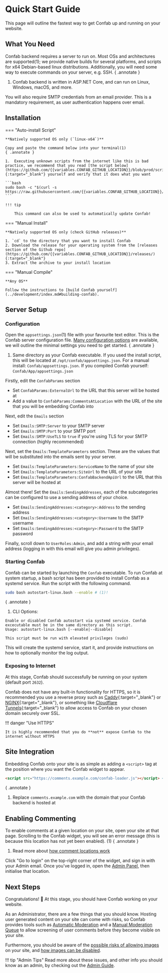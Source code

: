 # Quick Start Guide

This page will outline the fastest way to get Confab up and running on your website.

## What You Need

Confab backend requires a server to run on. Most OSs and architectures are supported(1); we provide native builds for several platforms, and scripts for x64 Debian-based linux distributions. Additionally, you will need some way to execute commands on your server, e.g. SSH.
{ .annotate }

1.  Confab backend is written in ASP.NET Core, and can run on Linux, Windows, macOS, and more.

You will also require SMTP credentials from an email provider. This is a mandatory requirement, as user authentication happens over email.

## Installation

=== "Auto-install Script"

    **Natively supported OS only (`linux-x64`)**
    
    Copy and paste the command below into your terminal(1)
    { .annotate }

    1.  Executing unknown scripts from the internet like this is bad practice, we recommend that you read [the script below](https://github.com/{{variables.CONFAB_GITHUB_LOCATION}}/blob/prod/scripts/autoinstall.sh){:target="_blank"} yourself and verify that it does what you want

    ```bash
    sudo bash -c "$(curl -s https://raw.githubusercontent.com/{{variables.CONFAB_GITHUB_LOCATION}}/prod/scripts/autoinstall.sh)"
    ``` 

    !!! tip

        This command can also be used to automatically update Confab!

=== "Manual Install"

    **Natively supported OS only (check GitHub releases)**

    1. `cd` to the directory that you want to install Confab
    2. Download the release for your operating system from the [releases section of the Github repo](https://github.com/{{variables.CONFAB_GITHUB_LOCATION}}/releases/){:target="_blank"}
    3. Extract the archive to your install location
=== "Manual Compile"

    **Any OS**

    Follow the instructions to [build Confab yourself](../development/index.md#building-confab).


## Server Setup

### Configuration

Open the `appsettings.json`(1) file with your favourite text editor. This is the Confab server configuration file. [Many configuration options](../config/index.md) are available, we will outline the minimal settings you need to get started.
{ .annotate }

1. Same directory as your Confab executable. If you used the install script, this will be located at `/opt/confab/appsettings.json`. For a manual install: `Confab/appsettings.json`. If you compiled Confab yourself: `Confab/App/appsettings.json` 

Firstly, edit the `ConfabParams` section

- Set `ConfabParams:ExternalUrl` to the URL that this server will be hosted at
- Add a value to `ConfabParams:CommentsAtLocation` with the URL of the site that you will be embedding Confab into

Next, edit the `Emails` section

- Set `Emails:SMTP:Server` to your SMTP server
- Set `Emails:SMTP:Port` to your SMTP port
- Set `Emails:SMTP:UseTLS` to `true` if you're using TLS for your SMTP connection (highly recommended)

Next, set the `Emails:TemplateParameters` section. These are the values that will be substituted into the emails sent by your server.

- Set `Emails:TemplateParameters:ServiceName` to the name of your site
- Set `Emails:TemplateParameters:SiteUrl` to the URL of your site 
- Set `Emails:TemplateParameters:ConfabBackendApiUrl` to the URL that this server will be hosted at

Almost there! Set the `Emails:SendingAddresses`, each of the subcategories can be configured to use a sending address of your choice.

- Set `Emails:SendingAddresses:<category>:Address` to the sending address
- Set `Emails:SendingAddresses:<category>:Username` to the SMTP username
- Set `Emails:SendingAddresses:<category>:Password` to the SMTP password

Finally, scroll down to `UserRoles:Admin`, and add a string with your email address (logging in with this email will give you admin privileges).

### Starting Confab

Confab can be started by launching the `Confab` executable. To run Confab at system startup, a bash script has been provided to install Confab as a systemd service. Run the script with the following command.


```bash
sudo bash autostart-linux.bash --enable # (1)!
```
{ .annotate }

1.  CLI Options:
```
Enable or disabled Confab autostart via systemd service. Confab excecutable must be in the same directory as this script.
Usage: autostart-linux.bash [--enable|--disable]

This script must be run with elevated privileges (sudo)
```

This will create the systemd service, start it, and provide instructions on how to optionally monitor the log output.

### Exposing to Internet

At this stage, Confab should successfully be running on your system (default port `2632`). 

Confab does not have any built-in functionality for HTTPS, so it is recommended you use a reverse proxy such as [Caddy](https://caddyserver.com/docs/quick-starts/reverse-proxy){:target="_blank"} or [NGINX](https://docs.nginx.com/nginx/admin-guide/web-server/reverse-proxy/){:target="_blank"}, or something like [Cloudflare Tunnels](https://developers.cloudflare.com/cloudflare-one/connections/connect-networks/get-started/create-local-tunnel/){:target="_blank"} to allow access to Confab on your chosen domain securely over SSL.

!!! danger "Use HTTPS"

    It is highly recommended that you do **not** expose Confab to the internet without HTTPS

## Site Integration

Embedding Confab onto your site is as simple as adding a `<script>` tag at the position where you want the Confab widget to appear.

```html
<script src="https://comments.example.com/confab-loader.js"></script> <!-- (1)! -->
```
{ .annotate }

1. Replace `comments.example.com` with the domain that your Confab backend is hosted at

## Enabling Commenting

To enable comments at a given location on your site, open your site at that page. Scrolling to the Confab widget, you will see an error message (this is because this location has not yet been enabled). (1)
{ .annotate }

1. Read more about [how comment locations work](../core-functionality/location/index.md)

Click "Go to login" on the top-right corner of the widget, and sign in with your Admin email. Once you've logged in, open the [Admin Panel](../core-functionality/admin-panel/index.md#commenting-settings), then initialise that location.

## Next Steps

Congratulations! 🎉 At this stage, you should have Confab working on your website. 

As an Administrator, there are a few things that you should know. Hosting user generated content on your site can come with risks, so Confab provides tools such as [Automatic Moderation](../core-functionality/auto-moderation/index.md) and a [Manual Moderation Queue](../core-functionality/manual-moderation/index.md) to allow screening of user comments before they become visible on your site. 

Furthermore, you should be aware of the [possible risks of allowing images](../admin-guide/content-risks/index.md#images) on your site, and [how images can be disabled](../admin-guide/content-risks/index.md#blocking-images).

!!! tip "Admin Tips"
    Read more about these issues, and other info you should know as an admin, by checking out the [Admin Guide](../admin-guide/index.md).

